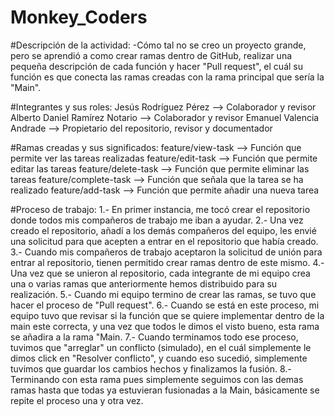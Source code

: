 # Monkey_Coders

#Descripción de la actividad:
-Cómo tal no se creo un proyecto grande, pero se aprendió a como crear ramas dentro de GitHub,
realizar una pequeña descripción de cada función y hacer "Pull request", el cuál su función es
que conecta las ramas creadas con la rama principal que sería la "Main".

#Integrantes y sus roles:
Jesús Rodríguez Pérez --> Colaborador y revisor
Alberto Daniel Ramírez Notario --> Colaborador y revisor
Emanuel Valencia Andrade --> Propietario del repositorio, revisor y documentador

#Ramas creadas y sus significados:
feature/view-task --> Función que permite ver las tareas realizadas
feature/edit-task --> Función que permite editar las tareas
feature/delete-task --> Función que permite eliminar las tareas
feature/complete-task --> Función que señala que la tarea se ha realizado
feature/add-task --> Función que permite añadir una nueva tarea

#Proceso de trabajo:
1.- En primer instancia, me tocó crear el repositorio donde todos mis compañeros de trabajo 
me iban a ayudar.
2.- Una vez creado el repositorio, añadí a los demás compañeros del equipo, les envié
una solicitud para que acepten a entrar en el repositorio que había creado.
3.- Cuando mis compañeros de trabajo aceptaron la solicitud de unión para entrar al repositorio,
tienen permitido crear ramas dentro de este mismo.
4.- Una vez que se unieron al repositorio, cada integrante de mi equipo crea una o varias
ramas que anteriormente hemos distribuido para su realización.
5.- Cuando mi equipo termino de crear las ramas, se tuvo que hacer el proceso de "Pull request".
6.- Cuando se está en este proceso, mi equipo tuvo que revisar si la función que se quiere 
implementar dentro de la main este correcta, y una vez que todos le dimos el visto bueno, 
esta rama se añadira a la rama "Main.
7.- Cuando terminamos todo ese proceso, tuvimos que "arreglar" un conflicto (simulado), en 
el cuál simplemente le dimos click en "Resolver conflicto", y cuando eso sucedió, simplemente tuvimos que guardar los 
cambios hechos y finalizamos la fusión.
8.- Terminando con esta rama pues simplemente seguimos con las demas ramas hasta que todas ya estuvieran fusionadas a la Main, 
básicamente se repite el proceso una y otra vez.
